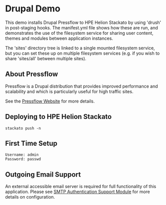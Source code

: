 # Drupal Demo

This demo installs Drupal Pressflow to HPE Helion Stackato by using 'drush' in
post-staging hooks. The manifest.yml file shows how these are run, and
demonstrates the use of the filesystem service for sharing user content, themes
and modules between application instances.

The 'sites' directory tree is linked to a single mounted filesystem
service, but you can set these up on multiple filesystem services (e.g.
if you wish to share 'sites/all' between multiple sites).

## About Pressflow

Pressflow is a Drupal distribution that provides improved performance and
scalability and which is particularly useful for high traffic sites.

See the [Pressflow Website](http://pressflow.org/) for more details.

## Deploying to HPE Helion Stackato

    stackato push -n

## First Time Setup

    Username: admin
    Password: passwd

## Outgoing Email Support

An external accessible email server is required for full functionality 
of this application. Please see [SMTP Authentication Support Module](http://drupal.org/project/smtp/) 
for more details on configuration.
